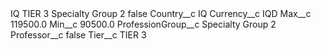 <?xml version="1.0" encoding="UTF-8"?>
<CustomMetadata xmlns="http://soap.sforce.com/2006/04/metadata" xmlns:xsi="http://www.w3.org/2001/XMLSchema-instance" xmlns:xsd="http://www.w3.org/2001/XMLSchema">
    <label>IQ TIER 3 Specialty Group 2</label>
    <protected>false</protected>
    <values>
        <field>Country__c</field>
        <value xsi:type="xsd:string">IQ</value>
    </values>
    <values>
        <field>Currency__c</field>
        <value xsi:type="xsd:string">IQD</value>
    </values>
    <values>
        <field>Max__c</field>
        <value xsi:type="xsd:double">119500.0</value>
    </values>
    <values>
        <field>Min__c</field>
        <value xsi:type="xsd:double">90500.0</value>
    </values>
    <values>
        <field>ProfessionGroup__c</field>
        <value xsi:type="xsd:string">Specialty Group 2</value>
    </values>
    <values>
        <field>Professor__c</field>
        <value xsi:type="xsd:boolean">false</value>
    </values>
    <values>
        <field>Tier__c</field>
        <value xsi:type="xsd:string">TIER 3</value>
    </values>
</CustomMetadata>
